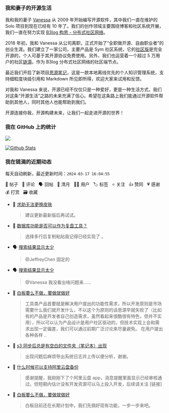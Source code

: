 ### 我和妻子的开源生活

我和我的妻子 [Vanessa](https://github.com/Vanessa219) 从 2009 年开始编写开源软件，其中我们一直在维护的 Solo 项目到现在已经有 10 年了。我们的创作领域主要围绕博客和社区系统开展，我们一直在努力实现 [B3log 构思 - 分布式社区网络](https://ld246.com/article/1546941897596)。

2018 年初，我和 Vanessa 从公司离职，正式开始了“全职做开源、自由职业者”的创业生涯。我们建立了一家公司，主要产品是 Sym 社区系统，它的[社区版](https://github.com/88250/symphony)是完全开源的，个人可基于其开源协议免费使用。另外，我们也运营着一个超过 5 万用户的社区[链滴](https://ld246.com)，作为 B3log 分布式社区网络的社区端节点。

最近我们开启了新项目[思源笔记](https://github.com/siyuan-note/siyuan)，这是一款本地离线优先的个人知识管理系统，支持细粒度块级引用和 Markdown 所见即所得，欢迎大家来试用和反馈。

对我和 Vanessa 来说，开源已经不仅仅只是一种爱好，更是一种生活方式，我们对这条“开源生活”之路的未来充满了信心。希望在这条路上我们能通过开源软件帮助到其他人，同时其他人也能帮助到我们。

开源连接你我，开源构建未来，让我们一起走进开源的世界！

### 我在 GitHub 上的统计

<a title="Hits" target="_blank" href="https://github.com/88250/88250"><img src="https://hits.b3log.org/88250/88250.svg"></a>

[![Github Stats](https://github-readme-stats.vercel.app/api?username=88250&theme=tokyonight&show_icons=true)](https://github.com/88250)

<!--events start -->

### 我在链滴的近期动态

每天自动刷新，最近更新时间：`2024-03-17 16:04:55`

📝 帖子 &nbsp; 💬 评论 &nbsp; 🗣 回帖 &nbsp; 🌙 清月 &nbsp; 👨‍💻 用户 &nbsp; 🏷️ 标签 &nbsp; ⭐️ 关注 &nbsp; 👍 赞同 &nbsp; 💗 感谢 &nbsp; 💰 打赏 &nbsp; 🗃 收藏

* 💬 [求助无法更换皮肤](https://ld246.com/article/1710653178660/comment/1710654806688#comments)

  > 建议更新最新版后再试试。
* 💬 [数据库功能是否可以作为复盘工具？](https://ld246.com/article/1710056135303/comment/1710654193690#comments)

  > 选择多行后复制粘贴我记得已经实现了 。
* 🗣 [搜索结果显示太少](https://ld246.com/article/1710590637619/comment/1710591913557#comments)

  > @JeffreyChen 固定的
* 🗣 [搜索结果显示太少](https://ld246.com/article/1710590637619/comment/1710591913557#comments)

  > @Vanessa 我没看出啥问题来……
* 💬 [白板要么不做，要做就做好](https://ld246.com/article/1710582542114/comment/1710649747260#comments)

  > 工具类产品首要就是解决用户提出的功能性需求，所以开发原则是市场需要什么我们就开发什么，不以这个为原则的话思源早就失败了（比如有的产品是开发者自己创造需求，虽然看起来很酷很有特色，但并不实用），所以可以认为产品设计是用户社区驱动的，但技术实现上会和需求出现一定偏差，我们可以通过前期广泛讨论来尽量避免。 在用户提出各种各样 ..
* 💬 [s3 同步后总是有空白的文件夹（笔记本）出现](https://ld246.com/article/1710639103800/comment/1710640598686#comments)

  > 出现问题后麻烦导出系统日志并上传以便分析，谢谢。
* 💬 [什么时候可以支持阿里云盘备份](https://ld246.com/article/1690962819321/comment/1710639966610#comments)

  > 感谢提醒，我刚刚下了个阿里云盘 app，消息提醒里面显示已经审核通过。但短期内估计没有开发资源可以马上投入开发，后续请关注 [链接]
* 💬 [白板要么不做，要做就做好](https://ld246.com/article/1710582542114/comment/1710634118972#comments)

  > 白板目前还在长期计划中，我们先搞好现有功能，一步一步来吧。


<!--events end -->
